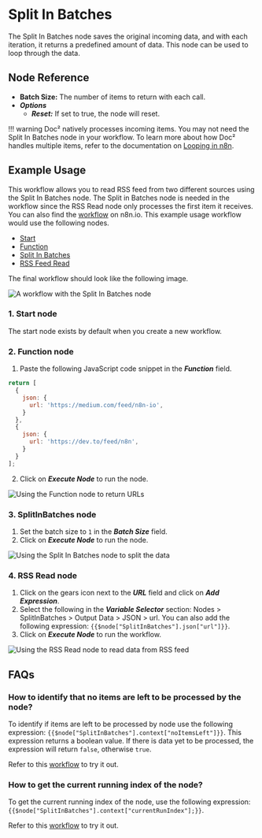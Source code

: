 # Split In Batches

The Split In Batches node saves the original incoming data, and with each iteration, it returns a predefined amount of data. This node can be used to loop through the data.

## Node Reference

- **Batch Size:** The number of items to return with each call.
- ***Options***
    - ***Reset:*** If set to true, the node will reset.

!!! warning
    Doc² natively processes incoming items. You may not need the Split In Batches node in your workflow. To learn more about how Doc² handles multiple items, refer to the documentation on [Looping in n8n](/flow-logic/looping/).


## Example Usage

This workflow allows you to read RSS feed from two different sources using the Split In Batches node. The Split in Batches node is needed in the workflow since the RSS Read node only processes the first item it receives. You can also find the [workflow](https://n8n.io/workflows/687) on n8n.io. This example usage workflow would use the following nodes.
- [Start](/integrations/core-nodes/n8n-nodes-base.start/)
- [Function](/integrations/core-nodes/n8n-nodes-base.function/)
- [Split In Batches]()
- [RSS Feed Read](/integrations/core-nodes/n8n-nodes-base.rssFeedRead/)

The final workflow should look like the following image.

![A workflow with the Split In Batches node](/_images/integrations/core-nodes/splitinbatches/workflow.png)

### 1. Start node

The start node exists by default when you create a new workflow.


### 2. Function node

1. Paste the following JavaScript code snippet in the ***Function*** field.

```js
return [
  {
    json: {
      url: 'https://medium.com/feed/n8n-io',
    }
  },
  {
    json: {
      url: 'https://dev.to/feed/n8n',
    }
  }
];
```
2. Click on ***Execute Node*** to run the node.


![Using the Function node to return URLs](/_images/integrations/core-nodes/splitinbatches/function_node.png)


### 3. SplitInBatches node

1. Set the batch size to `1` in the ***Batch Size*** field.
2. Click on ***Execute Node*** to run the node.


![Using the Split In Batches node to split the data](/_images/integrations/core-nodes/splitinbatches/splitinbatches_node.png)


### 4. RSS Read node

1. Click on the gears icon next to the ***URL*** field and click on ***Add Expression***.
2. Select the following in the ***Variable Selector*** section: Nodes > SplitInBatches > Output Data > JSON > url. You can also add the following expression: `{{$node["SplitInBatches"].json["url"]}}`.
3. Click on ***Execute Node*** to run the workflow.


![Using the RSS Read node to read data from RSS feed](/_images/integrations/core-nodes/splitinbatches/rssfeedread_node.png)

## FAQs

### How to identify that no items are left to be processed by the node?

To identify if items are left to be processed by node use the following expression: `{{$node["SplitInBatches"].context["noItemsLeft"]}}`. This expression returns a boolean value. If there is data yet to be processed, the expression will return `false`, otherwise `true`.

Refer to this [workflow](https://n8n.io/workflows/995) to try it out.

### How to get the current running index of the node?

To get the current running index of the node, use the following expression: `{{$node["SplitInBatches"].context["currentRunIndex"];}}`.

Refer to this [workflow](https://n8n.io/workflows/996) to try it out.




